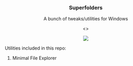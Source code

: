 
<center> 

<h3>Superfolders</h3>

<p>A bunch of tweaks/utilities for Windows</p>

<>

<img src="https://img.shields.io/badge/Version-2.0-green">

</center>

Utilities included in this repo:
1. Minimal File Explorer

